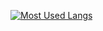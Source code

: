 
[![Most Used Langs](https://github-readme-stats.vercel.app/api/top-langs/?username=PhilipusAdrielTandra&layout=compact&theme=dark&hide=HTML)](https://github.com/anuraghazra/github-readme-stats)
<!---
PhilipusAdrielTandra/PhilipusAdrielTandra is a ✨ special ✨ repository because its `README.md` (this file) appears on your GitHub profile.
You can click the Preview link to take a look at your changes.
--->
